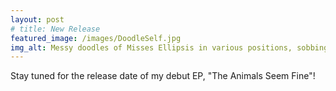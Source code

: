 ```yaml
---
layout: post
# title: New Release
featured_image: /images/DoodleSelf.jpg
img_alt: Messy doodles of Misses Ellipsis in various positions, sobbing into a microphone, and riding on the back of a giant lizard
---
```


Stay tuned for the release date of my debut EP, "The Animals Seem Fine"!